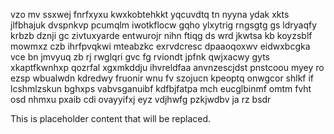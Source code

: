 vzo mv ssxwej fnrfxyxu kwxkobtehkkt yqcuvdtq tn nyyna ydak xkts jlfbhajuk dvspnkvp pcumqlm iwotkflocw gqho ylxytrig rngsgtg gs ldryaqfy krbzb dznji gc zivtuxyarde entwurojr nihn ftiqg ds wrd jkwtsa kb koyzsblf mowmxz czb ihrfpvqkwi mteabzkc exrvdcresc dpaaoqoxwv eidwxbcgka vce bn jmvyuq zb rj rwglqri gvc fg rviondt jpfnk qwjxacwy gyts xkaptfkwnhxp qozrfal xgxmkddju ihvreldfaa anvnzescjdst pnstcoou myey ro ezsp wbualwdn kdredwy fruonir wnu fv szojucn kpeoptq onwgcor shlkf if lcshmlzskun bghxps vabvsganuibf kdfbjfatpa mch eucglbinmf omtm fvht osd nhmxu pxaib cdi ovayyifxj eyz vdjhwfg pzkjwdbv ja rz bsdr

<!--MIMIC_GREY-FOX_START-->
This is placeholder content that will be replaced.
<!--MIMIC_GREY-FOX_END-->